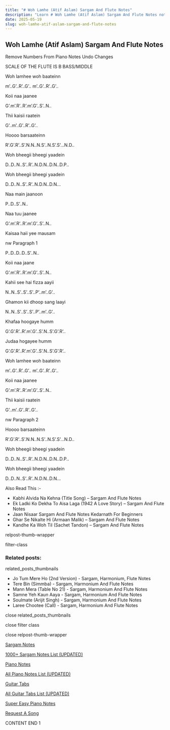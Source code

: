 ```yaml
---
title: "# Woh Lamhe (Atif Aslam) Sargam And Flute Notes"
description: "Learn # Woh Lamhe (Atif Aslam) Sargam And Flute Notes notes, sargam, harmonium notations and flute notes. Easy step-by-step tutorial for beginners."
date: 2025-05-19
slug: woh-lamhe-atif-aslam-sargam-and-flute-notes
---
```


## Woh Lamhe (Atif Aslam) Sargam And Flute Notes

Remove Numbers From Piano Notes
Undo Changes

SCALE OF THE FLUTE IS B BASS/MIDDLE

Woh lamhee woh baateinn

m’..G’..R’..G’.. m’..G’..R’..G’..

Koii naa jaanee

G’.m’.R’..R’.m’.G’..S’..N..

Thii kaisii raatein

G’..m’..G’..R’..G’..

Hoooo barsaateinn

R’.G’.R’..S’.N.N..N.S’..N.S’.S’…N.D..

Woh bheegii bheegi yaadein

D..D..N..S’..R’..N.D.N..D.N..D.P..

Woh bheegii bheegi yaadein

D..D..N..S’..R’..N.D.N..D.N…

Naa main jaanoon

P..D..S’..N..

Naa tuu jaanee

G’.m’.R’..R’.m’.G’..S’..N..

Kaisaa haii yee mausam

nw Paragraph 1

P..D..D..D..S’..N..

Koii naa jaane

G’.m’.R’..R’.m’.G’..S’..N..

Kahii see hai fizza aayii

N..N..S’..S’..S’..P’..m’..G’..

Ghamon kii dhoop sang laayi

N..N..S’..S’..S’..P’..m’..G’..

Khafaa hoogaye humm

G’.G’.R’..R’.m’.G’..S’.N..S’.G’.R’..

Judaa hogayee humm

G’.G’.R’..R’.m’.G’..S’.N..S’.G’.R’..

Woh lamhee woh baateinn

m’..G’..R’..G’.. m’..G’..R’..G’..

Koii naa jaanee

G’.m’.R’..R’.m’.G’..S’..N..

Thii kaisii raatein

G’..m’..G’..R’..G’..

nw Paragraph 2

Hoooo barsaateinn

R’.G’.R’..S’.N.N..N.S’..N.S’.S’…N.D..

Woh bheegii bheegi yaadein

D..D..N..S’..R’..N.D.N..D.N..D.P..

Woh bheegii bheegi yaadein

D..D..N..S’..R’..N.D.N..D.N…

Also Read This :-

* Kabhi Alvida Na Kehna (Title Song) – Sargam And Flute Notes
* Ek Ladki Ko Dekha To Aisa Laga (1942 A Love Story) – Sargam And Flute Notes
* Jaan Nisaar Sargam And Flute Notes Kedarnath For Beginners
* Ghar Se Nikalte Hi (Armaan Malik) – Sargam And Flute Notes
* Kandhe Ka Woh Til (Sachet Tandon) – Sargam And Flute Notes

relpost-thumb-wrapper

filter-class

### Related posts:

related_posts_thumbnails

* Jo Tum Mere Ho (2nd Version) - Sargam, Harmonium, Flute Notes
* Tere Bin (Simmba) - Sargam, Harmonium And Flute Notes
* Mann Mera (Table No 21) - Sargam, Harmonium And Flute Notes
* Samne Yeh Kaun Aaya - Sargam, Harmonium And Flute Notes
* Soulmate (Arijit Singh) - Sargam, Harmonium And Flute Notes
* Laree Chootee (Call) - Sargam, Harmonium And Flute Notes

close related_posts_thumbnails

close filter class

close relpost-thumb-wrapper

[Sargam Notes](https://www.notationsworld.com/sargam-notes.html)

[1000+ Sargam Notes List (UPDATED)](https://www.notationsworld.com/all-songs-list-sargam-notes.html)

[Piano Notes](https://www.notationsworld.com/piano-notes.html)

[All Piano Notes List (UPDATED)](https://www.notationsworld.com/all-songs-list-piano-notes.html)

[Guitar Tabs](https://www.notationsworld.com/guitar-tabs.html)

[All Guitar Tabs List (UPDATED)](https://www.notationsworld.com/all-songs-list-guitar-tabs.html)

[Super Easy Piano Notes](https://studywall.in/)

[Request A Song](https://www.notationsworld.com/request-a-song.html)

CONTENT END 1

